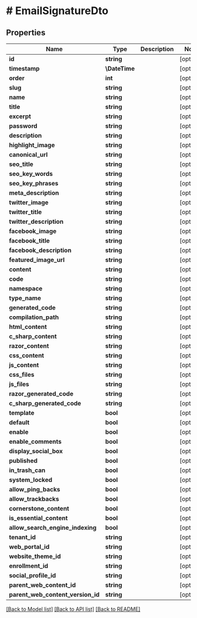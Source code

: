 # # EmailSignatureDto

## Properties

Name | Type | Description | Notes
------------ | ------------- | ------------- | -------------
**id** | **string** |  | [optional]
**timestamp** | **\DateTime** |  | [optional]
**order** | **int** |  | [optional]
**slug** | **string** |  | [optional]
**name** | **string** |  | [optional]
**title** | **string** |  | [optional]
**excerpt** | **string** |  | [optional]
**password** | **string** |  | [optional]
**description** | **string** |  | [optional]
**highlight_image** | **string** |  | [optional]
**canonical_url** | **string** |  | [optional]
**seo_title** | **string** |  | [optional]
**seo_key_words** | **string** |  | [optional]
**seo_key_phrases** | **string** |  | [optional]
**meta_description** | **string** |  | [optional]
**twitter_image** | **string** |  | [optional]
**twitter_title** | **string** |  | [optional]
**twitter_description** | **string** |  | [optional]
**facebook_image** | **string** |  | [optional]
**facebook_title** | **string** |  | [optional]
**facebook_description** | **string** |  | [optional]
**featured_image_url** | **string** |  | [optional]
**content** | **string** |  | [optional]
**code** | **string** |  | [optional]
**namespace** | **string** |  | [optional]
**type_name** | **string** |  | [optional]
**generated_code** | **string** |  | [optional]
**compilation_path** | **string** |  | [optional]
**html_content** | **string** |  | [optional]
**c_sharp_content** | **string** |  | [optional]
**razor_content** | **string** |  | [optional]
**css_content** | **string** |  | [optional]
**js_content** | **string** |  | [optional]
**css_files** | **string** |  | [optional]
**js_files** | **string** |  | [optional]
**razor_generated_code** | **string** |  | [optional]
**c_sharp_generated_code** | **string** |  | [optional]
**template** | **bool** |  | [optional]
**default** | **bool** |  | [optional]
**enable** | **bool** |  | [optional]
**enable_comments** | **bool** |  | [optional]
**display_social_box** | **bool** |  | [optional]
**published** | **bool** |  | [optional]
**in_trash_can** | **bool** |  | [optional]
**system_locked** | **bool** |  | [optional]
**allow_ping_backs** | **bool** |  | [optional]
**allow_trackbacks** | **bool** |  | [optional]
**cornerstone_content** | **bool** |  | [optional]
**is_essential_content** | **bool** |  | [optional]
**allow_search_engine_indexing** | **bool** |  | [optional]
**tenant_id** | **string** |  | [optional]
**web_portal_id** | **string** |  | [optional]
**website_theme_id** | **string** |  | [optional]
**enrollment_id** | **string** |  | [optional]
**social_profile_id** | **string** |  | [optional]
**parent_web_content_id** | **string** |  | [optional]
**parent_web_content_version_id** | **string** |  | [optional]

[[Back to Model list]](../../README.md#models) [[Back to API list]](../../README.md#endpoints) [[Back to README]](../../README.md)

